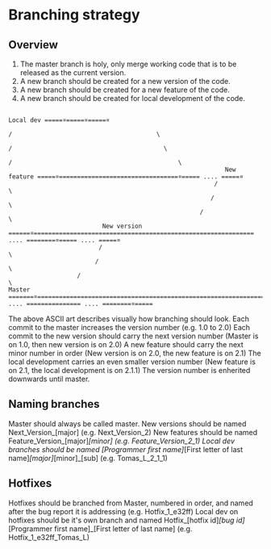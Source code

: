 # Branching strategy

## Overview
1. The master branch is holy, only merge working code that is to be released as the current version.
2. A new branch should be created for a new version of the code.
3. A new branch should be created for a new feature of the code.
4. A new branch should be created for local development of the code.
```
															                              Local dev =====¤=====¤=====¤
															                             /							              \
														                              /							                 \
														                             /								                \
										                    New feature =====¤=================================¤===== .... =====¤
									                     /													 				                                   \
									                    /														  				                                  \
								                     /														   					                                 \	  
				          New version ======¤============================================================= .... ========¤===== .... =====¤
				         /																				 								                                                        \
				        /																				  									                                                       \
		           /																				   									                                                        \
Master =======¤=================================================================================== .... =============== .... ========¤=====
```
The above ASCII art describes visually how branching should look.
Each commit to the master increases the version number (e.g. 1.0 to 2.0)
Each commit to the new version should carry the next version number (Master is on 1.0, then new version is on 2.0)
A new feature should carry the next minor number in order (New version is on 2.0, the new feature is on 2.1)
The local development carries an even smaller version number (New feature is on 2.1, the local development is on 2.1.1)
The version number is enherited downwards until master.

## Naming branches
Master should always be called master.
New versions should be named Next_Version_[major] (e.g. Next_Version_2)
New features should be named Feature_Version_[major]_[minor] (e.g. Feature_Version_2_1)
Local dev branches should be named [Programmer first name]_[First letter of last name]_[major]_[minor]_[sub] (e.g. Tomas_L_2_1_1)

## Hotfixes
Hotfixes should be branched from Master, numbered in order, and named after the bug report it is addressing (e.g. Hotfix_1_e32ff)
Local dev on hotfixes should be it's own branch and named Hotfix_[hotfix id]_[bug id]_[Programmer first name]_[First letter of last name] (e.g. Hotfix_1_e32ff_Tomas_L)
